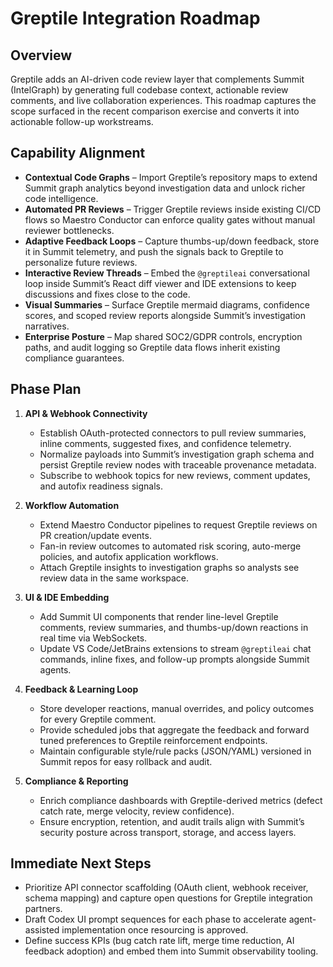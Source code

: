 # Greptile Integration Roadmap

## Overview
Greptile adds an AI-driven code review layer that complements Summit (IntelGraph) by generating full codebase context, actionable review comments, and live collaboration experiences. This roadmap captures the scope surfaced in the recent comparison exercise and converts it into actionable follow-up workstreams.

## Capability Alignment
- **Contextual Code Graphs** – Import Greptile’s repository maps to extend Summit graph analytics beyond investigation data and unlock richer code intelligence.
- **Automated PR Reviews** – Trigger Greptile reviews inside existing CI/CD flows so Maestro Conductor can enforce quality gates without manual reviewer bottlenecks.
- **Adaptive Feedback Loops** – Capture thumbs-up/down feedback, store it in Summit telemetry, and push the signals back to Greptile to personalize future reviews.
- **Interactive Review Threads** – Embed the `@greptileai` conversational loop inside Summit’s React diff viewer and IDE extensions to keep discussions and fixes close to the code.
- **Visual Summaries** – Surface Greptile mermaid diagrams, confidence scores, and scoped review reports alongside Summit’s investigation narratives.
- **Enterprise Posture** – Map shared SOC2/GDPR controls, encryption paths, and audit logging so Greptile data flows inherit existing compliance guarantees.

## Phase Plan
1. **API & Webhook Connectivity**
   - Establish OAuth-protected connectors to pull review summaries, inline comments, suggested fixes, and confidence telemetry.
   - Normalize payloads into Summit’s investigation graph schema and persist Greptile review nodes with traceable provenance metadata.
   - Subscribe to webhook topics for new reviews, comment updates, and autofix readiness signals.

2. **Workflow Automation**
   - Extend Maestro Conductor pipelines to request Greptile reviews on PR creation/update events.
   - Fan-in review outcomes to automated risk scoring, auto-merge policies, and autofix application workflows.
   - Attach Greptile insights to investigation graphs so analysts see review data in the same workspace.

3. **UI & IDE Embedding**
   - Add Summit UI components that render line-level Greptile comments, review summaries, and thumbs-up/down reactions in real time via WebSockets.
   - Update VS Code/JetBrains extensions to stream `@greptileai` chat commands, inline fixes, and follow-up prompts alongside Summit agents.

4. **Feedback & Learning Loop**
   - Store developer reactions, manual overrides, and policy outcomes for every Greptile comment.
   - Provide scheduled jobs that aggregate the feedback and forward tuned preferences to Greptile reinforcement endpoints.
   - Maintain configurable style/rule packs (JSON/YAML) versioned in Summit repos for easy rollback and audit.

5. **Compliance & Reporting**
   - Enrich compliance dashboards with Greptile-derived metrics (defect catch rate, merge velocity, review confidence).
   - Ensure encryption, retention, and audit trails align with Summit’s security posture across transport, storage, and access layers.

## Immediate Next Steps
- Prioritize API connector scaffolding (OAuth client, webhook receiver, schema mapping) and capture open questions for Greptile integration partners.
- Draft Codex UI prompt sequences for each phase to accelerate agent-assisted implementation once resourcing is approved.
- Define success KPIs (bug catch rate lift, merge time reduction, AI feedback adoption) and embed them into Summit observability tooling.
